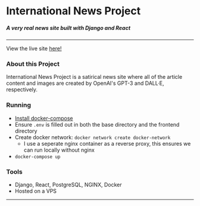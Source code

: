 # International News Project
##### A very real news site built with Django and React

---

View the live site [here!](https://internationalnewsproject.com)

### About this Project
International News Project is a satirical news site where all of the article content and images are created by OpenAI's GPT-3 and DALL·E, respectively. 


### Running
* [Install docker-compose](https://docs.docker.com/compose/install/#install-compose)
* Ensure `.env` is filled out in both the base directory and the frontend directory
* Create docker network: `docker network create docker-network`
    * I use a seperate nginx container as a reverse proxy, this ensures we can run locally without nginx
* `docker-compose up`


### Tools
* Django, React, PostgreSQL, NGINX, Docker
* Hosted on a VPS
---

